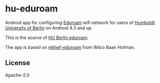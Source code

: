 # hu-eduroam
Android app for configuring [Eduroam](http://eduroam.org) wifi network for users of [Humboldt University of Berlin](https://www.hu-berlin.de) on Android 4.3 and up.

This is the source of [HU Berlin eduroam](https://play.google.com/store/apps/details?id=de.hu_berlin.eduroam).

The app is based on [nikhef-eduroam](https://github.com/synnack/nikhef-eduroam) from Wilco Baan Hofman.

## License

Apache-2.0
